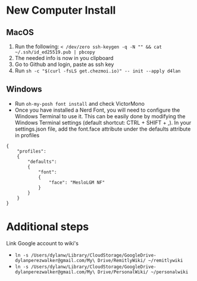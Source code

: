 # New Computer Install

## MacOS
1. Run the following:
`< /dev/zero ssh-keygen -q -N "" && cat ~/.ssh/id_ed25519.pub | pbcopy`
2. The needed info is now in you clipboard
3. Go to Github and login, paste as ssh key
4. Run `sh -c "$(curl -fsLS get.chezmoi.io)" -- init --apply d4lan`

## Windows
- Run `oh-my-posh font install` and check VictorMono
- Once you have installed a Nerd Font, you will need to configure the Windows Terminal to use it. This can be easily done by modifying the Windows Terminal settings (default shortcut: CTRL + SHIFT + ,). In your settings.json file, add the font.face attribute under the defaults attribute in profiles

```
{
    "profiles":
    {
        "defaults":
        {
            "font":
            {
                "face": "MesloLGM NF"
            }
        }
    }
}
```

# Additional steps
Link Google account to wiki's
- ```ln -s /Users/dylanw/Library/CloudStorage/GoogleDrive-dylanperezwalker@gmail.com/My\ Drive/RemitlyWiki/ ~/remitlywiki```
- ```ln -s /Users/dylanw/Library/CloudStorage/GoogleDrive-dylanperezwalker@gmail.com/My\ Drive/PersonalWiki/ ~/personalwiki```

